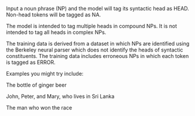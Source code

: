 Input a noun phrase (NP) and the model will tag its syntactic head as HEAD.
Non-head tokens will be tagged as NA.

The model is intended to tag multiple heads in compound NPs. It is not 
intended to tag all heads in complex NPs.

The training data is derived from a dataset in which NPs are identified 
using the Berkeley neural parser which does not identify the heads of 
syntactic constituents. The training data includes erroneous NPs in 
which each token is tagged as ERROR.

Examples you might try include:

The bottle of ginger beer

John, Peter, and Mary, who lives in Sri Lanka

The man who won the race